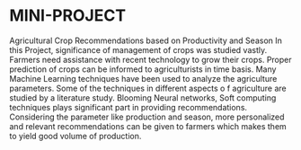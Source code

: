 # MINI-PROJECT
Agricultural Crop Recommendations based on Productivity and Season
In this Project, significance of management of crops was studied vastly. Farmers need assistance with recent technology to grow their crops. Proper prediction of crops can be informed to agriculturists in time basis. Many Machine Learning techniques have been used to analyze the agriculture parameters. Some of the techniques in different aspects o f agriculture are studied by a literature study. Blooming Neural networks, Soft computing techniques plays significant part in providing recommendations. Considering the parameter like production and season, more personalized and relevant recommendations can be given to farmers which makes them to yield good volume of production.
